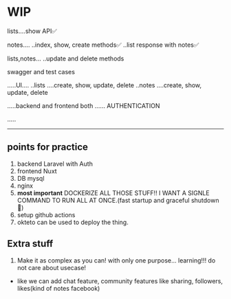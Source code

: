# WIP
lists....show API✅

notes....
    ..index, show, create methods✅
    ..list response with notes✅

lists,notes...
    ..update and delete methods


swagger and test cases


.....UI....
..lists ....create, show, update,  delete
..notes ....create, show, update, delete



.....backend and frontend both ...... AUTHENTICATION 



.....


_______

## points for practice
1. backend Laravel with Auth
2. frontend Nuxt
3. DB mysql
4. nginx 
5. **most important** DOCKERIZE ALL THOSE STUFF!! I WANT A SIGNLE COMMAND TO RUN ALL AT ONCE.(fast startup and graceful shutdown🤩)
6. setup github actions
7. okteto can be used to deploy the thing.


## Extra stuff
1. Make it as complex as you can! with only one purpose... learning!!! do not care about usecase!
  - like we can add chat feature, community features like sharing, followers, likes(kind of notes facebook)
